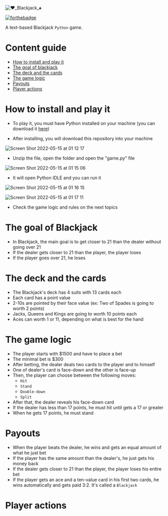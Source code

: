 ![♥️_Blackjack_♠️](https://user-images.githubusercontent.com/55687321/168387175-5fef5eb1-e057-4db4-9c31-81a9f18dbd3f.png)


[![forthebadge](https://forthebadge.com/images/badges/made-with-python.svg)](https://forthebadge.com)

A text-based Blackjack `Python` game.

# Content guide

- [How to install and play it](#How-to-install-and-play-it)
- [The goal of blackjack](#The-goal-of-Blackjack)
- [The deck and the cards](#The-deck-and-the-cards)
- [The game logic](#The-game-logic)
- [Payouts](#Payouts)
- [Player actions](#Player-actions)

# How to install and play it

- To play it, you must have Python installed on your machine (you can download it [here](https://www.python.org/downloads/))

- After installing, you will download this repository into your machine

![Screen Shot 2022-05-15 at 01 12 17](https://user-images.githubusercontent.com/55687321/168457048-c1617234-558c-4941-b390-21aa9e03a0b7.png)

- Unzip the file, open the folder and open the "game.py" file

![Screen Shot 2022-05-15 at 01 15 06](https://user-images.githubusercontent.com/55687321/168457135-70c6a4eb-1b15-485c-866f-9fab9dcb13aa.png)

- It will open Python IDLE and you can run it

![Screen Shot 2022-05-15 at 01 16 15](https://user-images.githubusercontent.com/55687321/168457153-1ee4f76b-a7f9-4935-829b-fc26b360da57.png)

![Screen Shot 2022-05-15 at 01 17 11](https://user-images.githubusercontent.com/55687321/168457159-6d1911ca-7ff4-4e46-a59d-4515b8ecdb56.png)

- Check the game logic and rules on the next topics

# The goal of Blackjack

- In Blackjack, the main goal is to get closer to 21 than the dealer without going over 21
- If the dealer gets closer to 21 than the player, the player loses
- If the player goes over 21, he loses

# The deck and the cards

- The Blackjack's deck has 4 suits with 13 cards each
- Each card has a point value
- 2-10s are pointed by their face value (ex: Two of Spades is going to worth 2 points)
- Jacks, Queens and Kings are going to worth 10 points each
- Aces can worth 1 or 11, depending on what is best for the hand

# The game logic

- The player starts with $1500 and have to place a bet
- The minimal bet is $300
- After betting, the dealer deals two cards to the player and to himself
- One of dealer's card is face-down and the other is face-up
- Then, the player can choose between the following moves:
    - `Hit`
    - `Stand`
    - `Double-down`
    - `Split`
- After that, the dealer reveals his face-down card
- If the dealer has less than 17 points, he must hit until gets a 17 or greater
- When he gets 17 points, he must stand

# Payouts

- When the player beats the dealer, he wins and gets an equal amount of what he just bet
- If the player has the same amount than the dealer's, he just gets his money back
- If the dealer gets closer to 21 than the player, the player loses his entire bet
- If the player gets an ace and a ten-value card in his first two cards, he wins automatically and gets paid 3:2. It's called a `Blackjack`

# Player actions
